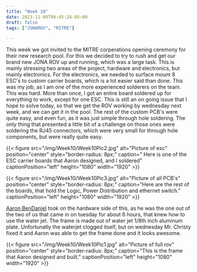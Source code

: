 ```yaml
---
title: "Week 10"
date: 2023-11-09T06:45:24-05:00
draft: false
tags: ["JONAROV", "MITRE"]

---
```


This week we got invited to the MITRE corperations opening ceremony for their new research pool. For this we decided to try to rush and get our brand new JONA ROV up and running, which was a large task. This is mainly stressing two areas of the project, hardware and electronics, but mainly electronics. For the electronics, we needed to surface mount 8 ESC's to custom carrier boards, which is a lot easier said than done. This was my job, as I am one of the more experienced solderers on the team. This was hard. More than once, I got an entire board soldered up for everything to work, except for one ESC. This is still an on going issue that I hope to solve today, so that we get the ROV working by wednesday next week, and we can get it in the pool. The rest of the custom PCB's were quite easy, and even fun, as it was just simple through hole soldering. The only thing that presented a little bit of a challenge on those ones were soldering the RJ45 connectors, which were very small for through hole components, but were really quite easy. 

{{< figure src="/img/Week10/Week10Pic2.jpg" alt="Picture of esc" position="center" style="border-radius: 8px;" caption=" Here is one of the ESC carrier boards that Aaron designed, and I soldered" captionPosition="left" height="1080" width="1920" >}}

{{< figure src="/img/Week10/Week10Pic3.jpg" alt="Picture of all PCB's" position="center" style="border-radius: 8px;" caption="Here are the rest of the boards, that hold the Logic, Power Distribution and ethernet switch." captionPosition="left" height="1080" width="1920" >}}

[Aaron BenDaniel](https://aaronbendaniel.wordpress.com/) took on the hardware side of this, as he was the one out of the two of us that came in on tuesday for about 6 hours, that knew how to use the water jet. The frame is made out of water jet 1/8th inch aluminum plate. Unfortunatly the waterjet clogged itself, but on wednesday Mr. Christy fixed it and Aaron was able to get the frame done and it looks awesome. 

{{< figure src="/img/Week10/Week10Pic1.jpg" alt="Picture of full rov" position="center" style="border-radius: 8px;" caption="This is the frame that Aaron designed and built." captionPosition="left" height="1080" width="1920" >}}



